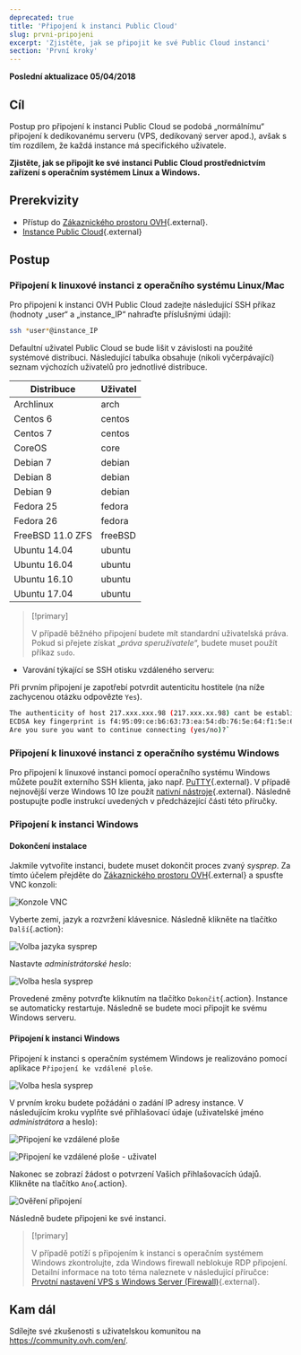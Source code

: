 ```yaml
---
deprecated: true
title: 'Připojení k instanci Public Cloud'
slug: prvni-pripojeni
excerpt: 'Zjistěte, jak se připojit ke své Public Cloud instanci'
section: 'První kroky'
---
```


**Poslední aktualizace 05/04/2018**

## Cíl

Postup pro připojení k instanci Public Cloud se podobá „normálnímu“ připojení k dedikovanému serveru (VPS, dedikovaný server apod.), avšak s tím rozdílem, že každá instance má specifického uživatele.

**Zjistěte, jak se připojit ke své instanci Public Cloud prostřednictvím zařízení s operačním systémem Linux a Windows.**


## Prerekvizity

- Přístup do [Zákaznického prostoru OVH](https://www.ovh.com/auth/?action=gotomanager&from=https://www.ovh.ie/&ovhSubsidiary=ie){.external}.
- [Instance Public Cloud](https://www.ovh.cz/public-cloud/instances/){.external}


## Postup

### Připojení k linuxové instanci z operačního systému Linux/Mac

Pro připojení k instanci OVH Public Cloud zadejte následující SSH příkaz (hodnoty „user“ a „instance_IP“ nahraďte příslušnými údaji):

```sh
ssh *user*@instance_IP
```

Defaultní uživatel Public Cloud se bude lišit v závislosti na použité systémové distribuci.  Následující tabulka obsahuje (nikoli vyčerpávající) seznam výchozích uživatelů pro jednotlivé distribuce.

|Distribuce|Uživatel|
|---|---|
|Archlinux|arch|
|Centos 6|centos|
|Centos 7|centos|
|CoreOS|core|
|Debian 7|debian|
|Debian 8|debian|
|Debian 9|debian|
|Fedora 25|fedora|
|Fedora 26|fedora|
|FreeBSD 11.0 ZFS|freeBSD|
|Ubuntu 14.04|ubuntu|
|Ubuntu 16.04|ubuntu|
|Ubuntu 16.10|ubuntu|
|Ubuntu 17.04|ubuntu|

> [!primary]
>
> V případě běžného připojení budete mít standardní uživatelská práva. Pokud si přejete získat „*práva speruživatele*“, budete muset použít příkaz `sudo`.
>


- Varování týkající se SSH otisku vzdáleného serveru:

Při prvním připojení je zapotřebí potvrdit autenticitu hostitele (na níže zachycenou otázku odpovězte `Yes`).

```sh
The authenticity of host 217.xxx.xxx.98 (217.xxx.xx.98) cant be established.
ECDSA key fingerprint is f4:95:09:ce:b6:63:73:ea:54:db:76:5e:64:f1:5e:6d.
Are you sure you want to continue connecting (yes/no)?`
```


### Připojení k linuxové instanci z operačního systému Windows

Pro připojení k linuxové instanci pomocí operačního systému Windows můžete použít externího SSH klienta, jako např. [PuTTY](https://www.putty.org/){.external}. V případě nejnovější verze Windows 10 lze použít [nativní nástroje](https://docs.microsoft.com/en-us/windows/wsl/about){.external}. Následně postupujte podle instrukcí uvedených v předcházející části této příručky.


### Připojení k instanci Windows

#### Dokončení instalace

Jakmile vytvoříte instanci, budete muset dokončit proces zvaný *sysprep*. Za tímto účelem přejděte do [Zákaznického prostoru OVH](https://www.ovh.com/auth/?action=gotomanager&from=https://www.ovh.ie/&ovhSubsidiary=ie){.external} a spusťte VNC konzoli:

![Konzole VNC](images/vnc_console.png)

Vyberte zemi, jazyk a rozvržení klávesnice. Následně klikněte na tlačítko `Další`{.action}:

![Volba jazyka sysprep](images/sysprep_first_step.png)

Nastavte *administrátorské heslo*:

![Volba hesla sysprep](images/sysprep_first_step.png)

Provedené změny potvrďte kliknutím na tlačítko `Dokončit`{.action}. Instance se automaticky restartuje. Následně se budete moci připojit ke svému Windows serveru.


#### Připojení k instanci Windows

Připojení k instanci s operačním systémem Windows je realizováno pomocí aplikace `Připojení ke vzdálené ploše`.

![Volba hesla sysprep](images/remote_desktop.png)

V prvním kroku budete požádáni o zadání IP adresy instance. V následujícím kroku vyplňte své přihlašovací údaje (uživatelské jméno *administrátora* a heslo):

![Připojení ke vzdálené ploše](images/remote_desktop_connection_IP.png)

![Připojení ke vzdálené ploše - uživatel](images/remote_desktop_connection_user.png)

Nakonec se zobrazí žádost o potvrzení Vašich přihlašovacích údajů. Klikněte na tlačítko `Ano`{.action}.

![Ověření připojení](images/connection_validation.png)

Následně budete připojeni ke své instanci.

> [!primary]
>
> V případě potíží s připojením k instanci s operačním systémem Windows zkontrolujte, zda Windows firewall neblokuje RDP připojení. Detailní informace na toto téma naleznete v následující příručce: [Prvotní nastavení VPS s Windows Server (Firewall)](https://docs.ovh.com/cz/cs/vps/windows-first-config/){.external}.
>

## Kam dál

Sdílejte své zkušenosti s uživatelskou komunitou na <https://community.ovh.com/en/>.